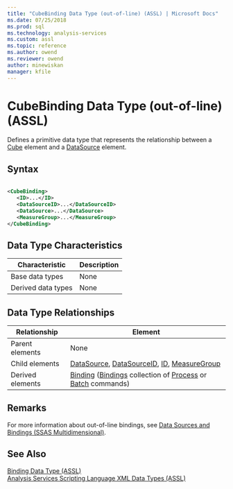 ```yaml
---
title: "CubeBinding Data Type (out-of-line) (ASSL) | Microsoft Docs"
ms.date: 07/25/2018
ms.prod: sql
ms.technology: analysis-services
ms.custom: assl
ms.topic: reference
ms.author: owend
ms.reviewer: owend
author: minewiskan
manager: kfile
---
```

# CubeBinding Data Type (out-of-line) (ASSL)

  Defines a primitive data type that represents the relationship between a [Cube](../objects/cube-element-assl.md) element and a [DataSource](../objects/datasource-element-assl.md) element.  
  
## Syntax  
  
```xml  
  
<CubeBinding>  
   <ID>...</ID>  
   <DataSourceID>...</DataSourceID>  
   <DataSource>...</DataSource>  
   <MeasureGroup>...</MeasureGroup>  
</CubeBinding>  
```  
  
## Data Type Characteristics  
  
|Characteristic|Description|  
|--------------------|-----------------|  
|Base data types|None|  
|Derived data types|None|  
  
## Data Type Relationships  
  
|Relationship|Element|  
|------------------|-------------|  
|Parent elements|None|  
|Child elements|[DataSource](../objects/datasource-element-assl.md), [DataSourceID](../properties/datasourceid-element-assl.md), [ID](../properties/id-element-assl.md), [MeasureGroup](../objects/measuregroup-element-assl.md)|  
|Derived elements|[Binding](../../../analysis-services/xmla/xml-elements-../properties/binding-element-xmla.md) ([Bindings](../../../analysis-services/xmla/xml-elements-../properties/bindings-element-xmla.md) collection of [Process](../../../analysis-services/xmla/xml-elements-commands/process-element-xmla.md) or [Batch](../../../analysis-services/xmla/xml-elements-commands/batch-element-xmla.md) commands)|  
  
## Remarks  
 For more information about out-of-line bindings, see [Data Sources and Bindings &#40;SSAS Multidimensional&#41;](../../../analysis-services/multidimensional-models/data-sources-and-bindings-ssas-multidimensional.md).  
  
## See Also  
 [Binding Data Type &#40;ASSL&#41;](binding-data-type-assl.md)   
 [Analysis Services Scripting Language XML Data Types &#40;ASSL&#41;](analysis-services-scripting-language-xml-data-types-assl.md)  
  
  
